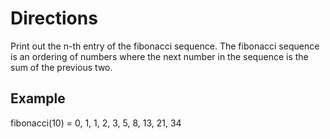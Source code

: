 # Directions

Print out the n-th entry of the fibonacci sequence.
The fibonacci sequence is an ordering of numbers where the next number in the sequence is the sum of the previous two.

## Example

fibonacci(10) = 0, 1, 1, 2, 3, 5, 8, 13, 21, 34
